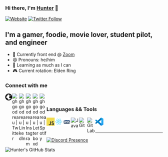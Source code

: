 ### Hi there, I'm [Hunter][instagram] 👋

[![Website](https://img.shields.io/website?label=ghgoodreau.github.io&style=for-the-badge&url=https%3A%2F%2Fghgoodreau.github.io)](https://ghgoodreau.github.io)
[![Twitter Follow](https://img.shields.io/twitter/follow/ghgoodreau?color=1DA1F2&logo=twitter&style=for-the-badge)](https://twitter.com/intent/user?screen_name=ghgoodreau)

## I'm a gamer, foodie, movie lover, student pilot, and engineer

- 🔭 Currently front end @ [Zoom](https://zoom.us/)
- 😄 Pronouns: he/him
- 🌱 Learning as much as I can
- 🎮 Current rotation: Elden Ring

### Connect with me

[<img align="left" alt="ghgoodreau | Website " width="22px" src="https://raw.githubusercontent.com/iconic/open-iconic/master/svg/globe.svg" />][website]
[<img align="left" alt="ghgoodreau | Twitter" width="22px" src="https://cdn.jsdelivr.net/npm/simple-icons@v3/icons/twitter.svg" />][twitter]
[<img align="left" alt="ghgoodreau | LinkedIn" width="22px" src="https://cdn.jsdelivr.net/npm/simple-icons@v3/icons/linkedin.svg" />][linkedin]
[<img align="left" alt="ghgoodreau | Instagram" width="22px" src="https://cdn.jsdelivr.net/npm/simple-icons@v3/icons/instagram.svg" />][instagram]
[<img align="left" alt="ghgoodreau | Letterboxd" width="22px" src="https://a.ltrbxd.com/logos/letterboxd-decal-dots-pos-rgb-500px.png" />][letterboxd]
[<img align="left" alt="ghgoodreau | Spotify" width="22px" src="https://cdn.jsdelivr.net/npm/simple-icons@v3/icons/spotify.svg" />][spotify]

<br />

### Languages && Tools

<img align="left" alt="JavaScript" width="26px" src="https://raw.githubusercontent.com/github/explore/80688e429a7d4ef2fca1e82350fe8e3517d3494d/topics/javascript/javascript.png" />
<img align="left" alt="React" width="26px" src="https://raw.githubusercontent.com/github/explore/80688e429a7d4ef2fca1e82350fe8e3517d3494d/topics/react/react.png" />
<img align="left" alt="Less" width="26px" src="https://raw.githubusercontent.com/github/explore/80688e429a7d4ef2fca1e82350fe8e3517d3494d/topics/less/less.png" />
<img align="left" alt="Java" width="26px" src="https://img.icons8.com/color/48/000000/java-coffee-cup-logo--v1.png" />
<img align="left" alt="Git" width="26px" src="https://img.icons8.com/ios-filled/50/000000/git.png" />
<img align="left" alt="GitLab" width="26px" src="https://about.gitlab.com/images/press/logo/png/gitlab-icon-rgb.png" />
<img align="left" alt="VSCode" width="26px" src="https://raw.githubusercontent.com/github/explore/80688e429a7d4ef2fca1e82350fe8e3517d3494d/topics/visual-studio-code/visual-studio-code.png" />
<br />
<br />

---

<!-- Discord Presence from https://github.com/cnrad/lanyard-profile-readme -->

[![Discord Presence](https://lanyard-profile-readme.vercel.app/api/163118061828833280)](https://discord.com/users/163118061828833280)

<!-- GitHub stats from  https://github.com/anuraghazra/github-readme-stats -->

  <img align="left" alt="Hunter's GitHub Stats" src="https://github-readme-stats.vercel.app/api?username=ghgoodreau&show_icons=true&hide_border=true&theme=nord" />

[website]: https://ghgoodreau.github.io
[twitter]: https://twitter.com/ghgoodreau
[instagram]: https://instagram.com/ghgoodreau
[linkedin]: https://linkedin.com/in/ghgdev
[letterboxd]: https://letterboxd.com/hgoood
[spotify]: https://open.spotify.com/user/o0w44i8fzljecs174msew1adw?si=c0d9f35352544a8e
